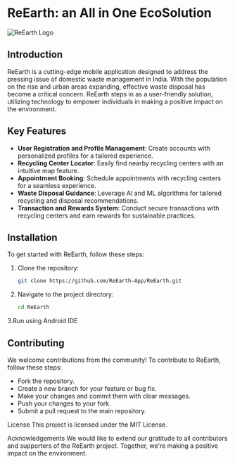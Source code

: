 # ReEarth: an All in One EcoSolution

![ReEarth Logo](./images/reearth_logo.png)

## Introduction

ReEarth is a cutting-edge mobile application designed to address the pressing issue of domestic waste management in India. With the population on the rise and urban areas expanding, effective waste disposal has become a critical concern. ReEarth steps in as a user-friendly solution, utilizing technology to empower individuals in making a positive impact on the environment.

## Key Features

- **User Registration and Profile Management**: Create accounts with personalized profiles for a tailored experience.
- **Recycling Center Locator**: Easily find nearby recycling centers with an intuitive map feature.
- **Appointment Booking**: Schedule appointments with recycling centers for a seamless experience.
- **Waste Disposal Guidance**: Leverage AI and ML algorithms for tailored recycling and disposal recommendations.
- **Transaction and Rewards System**: Conduct secure transactions with recycling centers and earn rewards for sustainable practices.

## Installation

To get started with ReEarth, follow these steps:

1. Clone the repository:
   ```bash
   git clone https://github.com/ReEarth-App/ReEarth.git
2. Navigate to the project directory:
   ```bash
   cd ReEarth

3.Run using Android IDE


## Contributing
We welcome contributions from the community! To contribute to ReEarth, follow these steps:

- Fork the repository.
- Create a new branch for your feature or bug fix.
- Make your changes and commit them with clear messages.
- Push your changes to your fork.
- Submit a pull request to the main repository.
  
License
This project is licensed under the MIT License.

Acknowledgements
We would like to extend our gratitude to all contributors and supporters of the ReEarth project. Together, we're making a positive impact on the environment.
